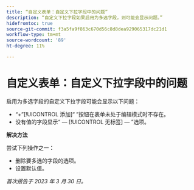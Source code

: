 ```yaml
---
title: “自定义表单：自定义下拉字段中的问题”
description: “自定义下拉字段如果启用为多选字段，则可能会显示问题。”
hidefromtoc: true
source-git-commit: f3a5fa9f863c670d56c8d8dea929065317dc21d1
workflow-type: tm+mt
source-wordcount: '89'
ht-degree: 11%

---
```



# 自定义表单：自定义下拉字段中的问题

启用为多选字段的自定义下拉字段可能会显示以下问题：

* “+”[!UICONTROL 添加]“ ”按钮在表单未处于编辑模式时不存在。
* 没有值的字段显示“ — [!UICONTROL 无标签] — ”选项。

**解决方法**

尝试下列操作之一：

* 删除要多选的字段的选项。
* 设置默认值。

_首次报告于 2023 年 3 月 30 日。_


